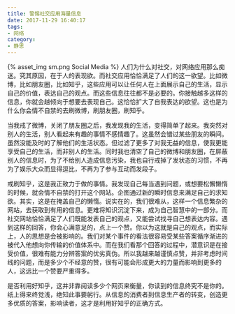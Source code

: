 ```yaml
---
title: 警惕社交应用海量信息
date: 2017-11-29 16:40:17
tags:
- 网络
category:
- 静思
---
```

{% asset_img sm.png Social Media %}
人们为什么对社交，对网络应用那么痴迷。究其原因，在于人的表现欲。而社交应用恰恰满足了人们的这一欲望。比如微博，比如朋友圈，比如知乎，这些应用可以让任何人在上面展示自己的生活，显示自己的价值，表达自己的观点。而这些信息往往都不是必要的。你接触越多这样的信息，你就会越倾向于想要去表现自己。这恰恰扩大了自我表达的欲望。这也是为什么你会情不自禁的去刷微博，刷朋友圈，刷知乎。

当我戒了微博，关闭了朋友圈之后，我发现我的生活，变得简单了起来。我突然对别人的生活，别人看起来有趣的事情不感情趣了。这虽然会错过某些朋友的瞬间。虽然没能及时的了解他们的生活状态。但过滤了更多了对我无益的信息，使我更能享受自己的生活，而非别人的生活。同时我也清空了自己的微博和朋友圈，在屏蔽别人的信息时，为了不给别人造成信息污染，我也自行戒掉了发状态的习惯，不再为了娱乐大众而显得逗比，不再为了参与互动而发段子。

戒刷知乎，这是我正致力于做的事情。我发现自己每当遇到问题，或想要松懈懒惰的时候，就会情不自禁的打开这个网站。企图通过新的瞬时信息来满足自己的求知欲。其实，这是在掩盖自己的懒惰。说实在的，我们很难从，这样一个信息繁杂的网站，去获取到有用的信息。更难将知识沉淀下来，成为自己智慧中的一部分。而社交网站恰恰满足了人们既能发表自己的观点，又能尝试找寻自己想表达内容。遇到这样的回答，你会心满意足的，点上一个赞。你以为这就是自己的观点，而实际上，人的思想是会被影响的。我们对某个事件的看法很容易受某些答案循序渐进的被代入他想向你传输的价值体系中。而在我们看那个回答的过程中，潜意识是在接受价值，很难有能力分辨答案的优劣真伪。所以我越来越谨慎点赞，并非考虑时间线的问题，而是多少个不经意的赞，很有可能会形成更大的力量而影响到更多的人，这远比一个赞要严重得多。

是否利用好知乎，这并非靠阅读多少个网页来衡量，你读到的信息终究不是你的。纸上得来终觉浅，绝知此事要躬行。从信息的消费者到信息生产者的转变，创造更多优质的答案，影响读者，这才是利用好知乎的正确方式。